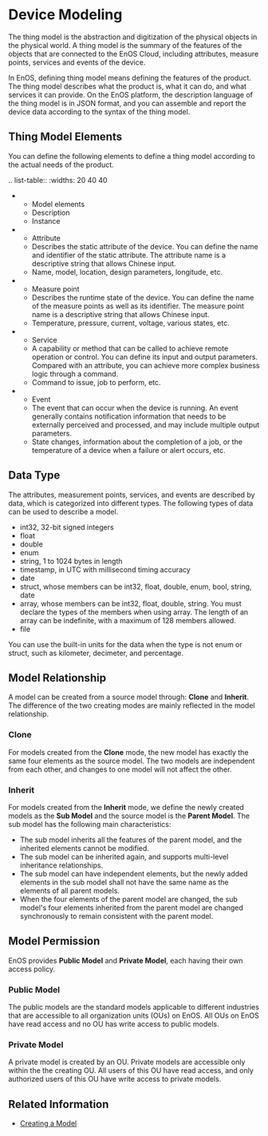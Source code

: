 # Device Modeling

The thing model is the abstraction and digitization of the physical objects in the physical world. A thing model is the summary of the features of the objects that are connected to the EnOS Cloud, including attributes, measure points, services and events of the device.

In EnOS, defining thing model means defining the features of the product. The thing model describes what the product is, what it can do, and what services it can provide. On the EnOS platform, the description language of the thing model is in JSON format, and you can assemble and report the device data according to the syntax of the thing model.

## Thing Model Elements
You can define the following elements to define a thing model according to the actual needs of the product.

.. list-table::
   :widths: 20 40 40

   * - Model elements
     - Description
     - Instance
   * - Attribute
     - Describes the static attribute of the device. You can define the name and identifier of the static attribute. The attribute name is a descriptive string that allows Chinese input.
     - Name, model, location, design parameters, longitude, etc.
   * - Measure point
     - Describes the runtime state of the device. You can define the name of the measure points as well as its identifier. The measure point name is a descriptive string that allows Chinese input.
     - Temperature, pressure, current, voltage, various states, etc.
   * - Service
     - A capability or method that can be called to achieve remote operation or control. You can define its input and output parameters. Compared with an attribute, you can achieve more complex business logic through a command.
     - Command to issue, job to perform, etc.
   * - Event
     - The event that can occur when the device is running. An event generally contains notification information that needs to be externally perceived and processed, and may include multiple output parameters.
     - State changes, information about the completion of a job, or the temperature of a device when a failure or alert occurs, etc. 

<!--The end -->

## Data Type

The attributes, measurement points, services, and events are described by data, which is categorized into different types. The following types of data can be used to describe a model.

- int32, 32-bit signed integers
- float
- double
- enum
- string, 1 to 1024 bytes in length
- timestamp, in UTC with millisecond timing accuracy
- date
- struct, whose members can be int32, float, double, enum, bool, string, date
- array, whose members can be int32, float, double, string. You must declare the types of the members when using array. The length of an array can be indefinite, with a maximum of 128 members allowed.
- file

You can use the built-in units for the data when the type is not enum or struct, such as kilometer, decimeter, and percentage.

## Model Relationship

A model can be created from a source model through: **Clone** and **Inherit**. The difference of the two creating modes are mainly reflected in the model relationship.

### Clone

For models created from the **Clone** mode, the new model has exactly the same four elements as the source model. The two models are independent from each other, and changes to one model will not affect the other.

### Inherit

For models created from the **Inherit** mode, we define the newly created models as the **Sub Model** and the source model is the **Parent Model**. The sub model has the following main characteristics:

- The sub model inherits all the features of the parent model, and the inherited elements cannot be modified.
- The sub model can be inherited again, and supports multi-level inheritance relationships.
- The sub model can have independent elements, but the newly added elements in the sub model shall not have the same name as the elements of all parent models.
- When the four elements of the parent model are changed, the sub model's four elements inherited from the parent model are changed synchronously to remain consistent with the parent model.

## Model Permission

EnOS provides **Public Model** and **Private Model**, each having their own access policy.

### Public Model

The public models are the standard models applicable to different industries that are accessible to all organization units (OUs) on EnOS. All OUs on EnOS have read access and no OU has write access to public models.

### Private Model

A private model is created by an OU. Private models are accessible only within the the creating OU. All users of this OU have read access, and only authorized users of this OU have write access to private models.

## Related Information

- [Creating a Model](creating_model)
